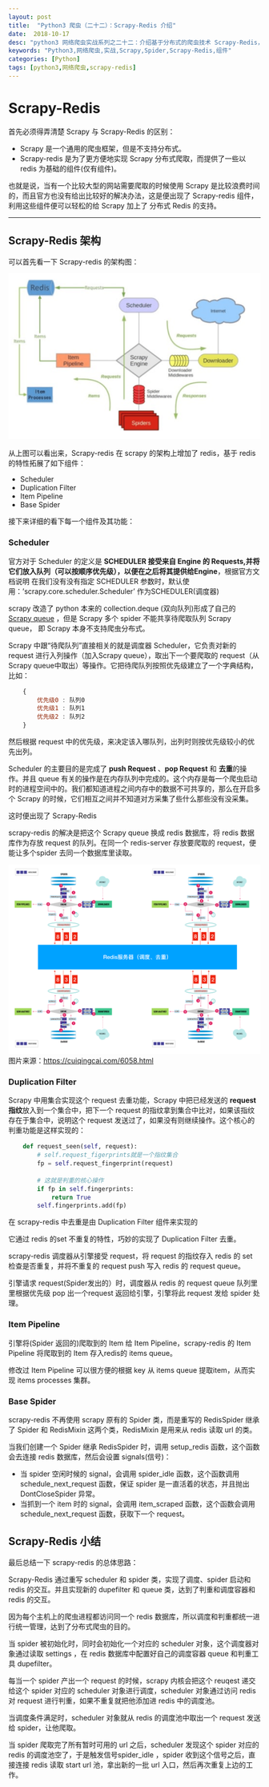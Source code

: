```yaml
---
layout: post
title:  "Python3 爬虫（二十二）：Scrapy-Redis 介绍"
date:  2018-10-17
desc: "python3 网络爬虫实战系列之二十二：介绍基于分布式的爬虫技术 Scrapy-Redis，这是在基本 Scrapy 的基础上添加了分布式的 Redis 组件而形成的一种新技术。我们将介绍这个新技术，并以其官方提供的一个案例来详细了解。 "
keywords: "Python3,网络爬虫,实战,Scrapy,Spider,Scrapy-Redis,组件"
categories: [Python]
tags: [python3,网络爬虫,scrapy-redis]
---
```

# Scrapy-Redis

首先必须得弄清楚 Scrapy 与 Scrapy-Redis 的区别：

- Scrapy 是一个通用的爬虫框架，但是不支持分布式。
- Scrapy-redis 是为了更方便地实现 Scrapy 分布式爬取，而提供了一些以 redis 为基础的组件(仅有组件)。

也就是说，当有一个比较大型的网站需要爬取的时候使用 Scrapy 是比较浪费时间的，而且官方也没有给出比较好的解决办法，这是便出现了 Scrapy-redis 组件，利用这些组件便可以轻松的给 Scrapy 加上了 分布式 Redis 的支持。

---

## Scrapy-Redis 架构

可以首先看一下 Scrapy-redis 的架构图：

![20](/assets/images/2018-10/20.png)

从上图可以看出来，Scrapy-redis 在 scrapy 的架构上增加了 redis，基于 redis 的特性拓展了如下组件：

- Scheduler
- Duplication Filter
- Item Pipeline
- Base Spider

接下来详细的看下每一个组件及其功能：

### Scheduler

官方对于 Scheduler 的定义是 **SCHEDULER 接受来自 Engine 的 Requests,并将它们放入队列（可以按顺序优先级），以便在之后将其提供给Engine**，根据官方文档说明 在我们没有没有指定 SCHEDULER 参数时，默认使用：’scrapy.core.scheduler.Scheduler’ 作为SCHEDULER(调度器)

scrapy 改造了 python 本来的 collection.deque (双向队列)形成了自己的 [Scrapy queue](https://github.com/scrapy/queuelib/blob/master/queuelib/queue.py) ，但是 Scrapy 多个 spider 不能共享待爬取队列 Scrapy queue， 即 Scrapy 本身不支持爬虫分布式。

Scrapy 中跟“待爬队列”直接相关的就是调度器 Scheduler，它负责对新的 request 进行入列操作（加入Scrapy queue），取出下一个要爬取的 request（从Scrapy queue中取出）等操作。它把待爬队列按照优先级建立了一个字典结构，比如：

```js
    {
        优先级0 : 队列0
        优先级1 : 队列1
        优先级2 : 队列2
    }
```

然后根据 request 中的优先级，来决定该入哪队列，出列时则按优先级较小的优先出列。

Scheduler 的主要目的是完成了 **push Request** 、**pop Request** 和 **去重**的操作。并且 queue 有关的操作是在内存队列中完成的。这个内存是每一个爬虫启动时的进程空间中的。我们都知道进程之间内存中的数据不可共享的，那么在开启多个 Scrapy 的时候，它们相互之间并不知道对方采集了些什么那些没有没采集。

这时便出现了 Scrapy-Redis

scrapy-redis 的解决是把这个 Scrapy queue 换成 redis 数据库，将 redis 数据库作为存放 request 的队列。在同一个 redis-server 存放要爬取的 request，便能让多个spider 去同一个数据库里读取。

![21](/assets/images/2018-10/21.jpg)
图片来源：https://cuiqingcai.com/6058.html

### Duplication Filter

Scrapy 中用集合实现这个 request 去重功能，Scrapy 中把已经发送的 **request 指纹**放入到一个集合中，把下一个 request 的指纹拿到集合中比对，如果该指纹存在于集合中，说明这个 request 发送过了，如果没有则继续操作。这个核心的判重功能是这样实现的：

```python
    def request_seen(self, request):
        # self.request_figerprints就是一个指纹集合  
        fp = self.request_fingerprint(request)

        # 这就是判重的核心操作  
        if fp in self.fingerprints:
            return True
        self.fingerprints.add(fp)
```

在 scrapy-redis 中去重是由 Duplication Filter 组件来实现的

它通过 redis 的set 不重复的特性，巧妙的实现了 Duplication Filter 去重。

scrapy-redis 调度器从引擎接受 request，将 request 的指纹存⼊ redis 的 set 检查是否重复，并将不重复的 request push 写⼊ redis 的 request queue。

引擎请求 request(Spider发出的）时，调度器从 redis 的 request queue  队列⾥里根据优先级 pop 出⼀个request 返回给引擎，引擎将此 request 发给 spider 处理。

### Item Pipeline

引擎将(Spider 返回的)爬取到的 Item 给 Item Pipeline，scrapy-redis 的 Item Pipeline 将爬取到的 Item 存⼊redis的 items queue。

修改过 Item Pipeline 可以很方便的根据 key 从 items queue 提取item，从⽽实现 items processes 集群。

### Base Spider

scrapy-redis 不再使用 scrapy 原有的 Spider 类，而是重写的 RedisSpider 继承了 Spider 和 RedisMixin 这两个类，RedisMixin 是用来从 redis 读取 url 的类。

当我们创建一个 Spider 继承 RedisSpider 时，调用 setup_redis 函数，这个函数会去连接 redis 数据库，然后会设置 signals(信号)：

- 当 spider 空闲时候的 signal，会调用 spider_idle 函数，这个函数调用 schedule_next_request 函数，保证 spider 是一直活着的状态，并且抛出 DontCloseSpider 异常。
- 当抓到一个 item 时的 signal，会调用 item_scraped 函数，这个函数会调用 schedule_next_request 函数，获取下一个 request。

## Scrapy-Redis 小结

最后总结一下 scrapy-redis 的总体思路：

Scrapy-Redis 通过重写 scheduler 和 spider 类，实现了调度、spider 启动和 redis 的交互。并且实现新的 dupefilter 和 queue 类，达到了判重和调度容器和 redis 的交互。

因为每个主机上的爬虫进程都访问同一个 redis 数据库，所以调度和判重都统一进行统一管理，达到了分布式爬虫的目的。

当 spider 被初始化时，同时会初始化一个对应的 scheduler 对象，这个调度器对象通过读取 settings ，在 redis 数据库中配置好自己的调度容器 queue 和判重工具 dupefilter。

每当一个 spider 产出一个 request 的时候，scrapy 内核会把这个 reuqest 递交给这个 spider 对应的 scheduler 对象进行调度，scheduler 对象通过访问 redis 对 request 进行判重，如果不重复就把他添加进 redis 中的调度池。

当调度条件满足时，scheduler 对象就从 redis 的调度池中取出一个 request 发送给 spider，让他爬取。

当 spider 爬取完了所有暂时可用的 url 之后，scheduler 发现这个 spider 对应的 redis 的调度池空了，于是触发信号spider_idle ，spider 收到这个信号之后，直接连接 redis 读取 start url 池，拿出新的一批 url 入口，然后再次重复上边的工作。